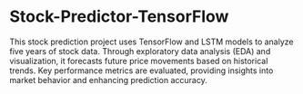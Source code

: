 # Stock-Predictor-TensorFlow
This stock prediction project uses TensorFlow and LSTM models to analyze five years of stock data. Through exploratory data analysis (EDA) and visualization, it forecasts future price movements based on historical trends. Key performance metrics are evaluated, providing insights into market behavior and enhancing prediction accuracy.
